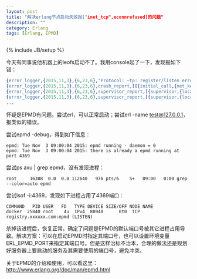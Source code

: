 ```yaml
---
layout: post
title: "解决erlang节点启动失败报["inet_tcp",econnrefused]的问题"
description: ""
category: Erlang
tags: [Erlang, EPMD]
---
```

{% include JB/setup %}

今天有同事说他机器上的leofs启动不了。我用console起了一下，发现报如下错：

``` erlang
{error_logger,{2015,11,3},{6,23,6},"Protocol: ~tp: register/listen error: ~tp~n",["inet_tcp",econnrefused]}
{error_logger,{2015,11,3},{6,23,6},crash_report,[[{initial_call,{net_kernel,init,['Argument__1']},{pid,<0.601.0>},{registered_name,[]},{error_info,{exit,{error,badarg},[{gen_server,init_it,6,[{file,"gen_server.erl"},{line,322}]},{proc_lib,init_p_do_apply,3,[{file,"proc_lib.erl"},{line,237}]}]},{ancestors,[net_sup,kernel_sup,<0.591.0>]},{messages,[]},{links,[#Port<0.1236>,<0.598.0>]},{dictionary,[{longnames,true}]},{trap_exit,true},{status,running},{heap_size,610},{stack_size,27},{reductions,774}],[]]}
{error_logger,{2015,11,3},{6,23,6},supervisor_report,[{supervisor,{local,net_sup},{errorContext,start_error},{reason,{'EXIT',nodistribution},{offender,[{pid,undefined},{name,net_kernel},{mfargs,{net_kernel,start_link,[['manager_0@192.168.1.132',longnames]]},{restart_type,permanent},{shutdown,2000},{child_type,worker}]}]}
{error_logger,{2015,11,3},{6,23,6},supervisor_report,[{supervisor,{local,kernel_sup},{errorContext,start_error},{reason,{shutdown,{failed_to_start_child,net_kernel,{'EXIT',nodistribution},{offender,[{pid,undefined},{name,net_sup},{mfargs,{erl_distribution,start_link,[]},{restart_type,permanent},{shutdown,infinity},{child_type,supervisor}]}]}
...
```
怀疑是EPMD有问题。尝试erl，可以正常启动；尝试erl -name test@127.0.0.1，报类似的错误。

尝试epmd -debug，得到如下信息：

```
epmd: Tue Nov  3 09:00:04 2015: epmd running - daemon = 0
epmd: Tue Nov  3 09:00:04 2015: there is already a epmd running at port 4369
```

尝试ps axu | grep epmd，没有发现进程：

```
root     16308  0.0  0.0 112640   976 pts/6    S+   09:00   0:00 grep --color=auto epmd
```

尝试lsof -i:4369，发现如下进程占用了4369端口：

```
COMMAND   PID USER   FD   TYPE DEVICE SIZE/OFF NODE NAME
docker  25840 root    4u  IPv4  80940      0t0  TCP registry.xxxxxx.com:epmd (LISTEN)
```

杀掉该进程后，恢复正常。确定了问题是EPMD的默认端口号被其它进程占用导致。解决方案：可以在启动EPMD时指定其端口号，也可以设置环境变量ERL_EPMD_PORT来指定其端口号。但是这样治标不治本，合理的做法还是规划好服务器上要启动的服务及其需要使用的端口号，避免冲突。

关于EPMD的介绍和使用，可以看这里：
http://www.erlang.org/doc/man/epmd.html
